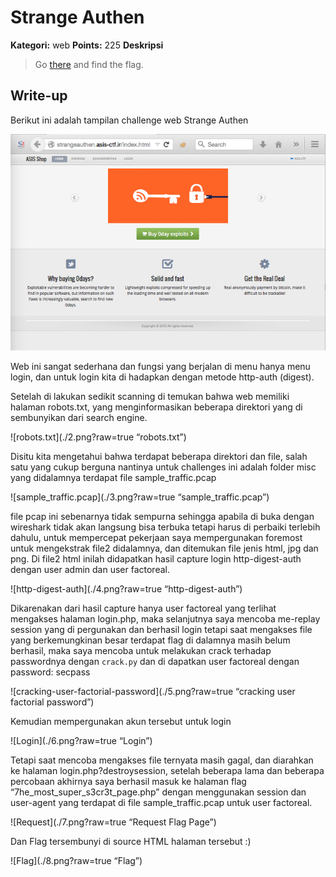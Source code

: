 # Strange Authen

**Kategori:** web
**Points:** 225
**Deskripsi**

> Go [there](http://strangeauthen.asis-ctf.ir/) and find the flag.

## Write-up

Berikut ini adalah tampilan challenge web Strange Authen

![Strange-Authen-Web](./1.png?raw=true "Strange Authen Web")

Web ini sangat sederhana dan fungsi yang berjalan di menu hanya menu login, dan untuk login kita di hadapkan dengan metode http-auth (digest).

Setelah di lakukan sedikit scanning di temukan bahwa web memiliki halaman robots.txt, yang menginformasikan beberapa direktori yang di sembunyikan dari search engine.

![robots.txt](./2.png?raw=true “robots.txt”)

Disitu kita mengetahui bahwa terdapat beberapa direktori dan file, salah satu yang cukup berguna nantinya untuk challenges ini adalah folder misc yang didalamnya terdapat file sample_traffic.pcap

![sample_traffic.pcap](./3.png?raw=true “sample_traffic.pcap”)

file pcap ini sebenarnya tidak sempurna sehingga apabila di buka dengan wireshark tidak akan langsung bisa terbuka tetapi harus di perbaiki terlebih dahulu, untuk mempercepat pekerjaan saya mempergunakan foremost untuk mengekstrak file2 didalamnya, dan ditemukan file jenis html, jpg dan png. Di file2 html inilah didapatkan hasil capture login http-digest-auth dengan user admin dan user factoreal.

![http-digest-auth](./4.png?raw=true “http-digest-auth”)

Dikarenakan dari hasil capture hanya user factoreal yang terlihat mengakses halaman login.php, maka selanjutnya saya mencoba me-replay session yang di pergunakan dan berhasil login tetapi saat mengakses file yang berkemungkinan besar terdapat flag di dalamnya masih belum berhasil, maka saya mencoba untuk melakukan crack terhadap passwordnya dengan `crack.py` dan di dapatkan user factoreal dengan password: secpass

![cracking-user-factorial-password](./5.png?raw=true “cracking user factorial password”)

Kemudian mempergunakan akun tersebut untuk login

![Login](./6.png?raw=true “Login”)

Tetapi saat mencoba mengakses file ternyata masih gagal, dan diarahkan ke halaman login.php?destroysession, setelah beberapa lama dan beberapa percobaan akhirnya saya berhasil masuk ke halaman flag “7he_most_super_s3cr3t_page.php” dengan menggunakan session dan user-agent yang terdapat di file sample_traffic.pcap untuk user factoreal.

![Request](./7.png?raw=true “Request Flag Page”)

Dan Flag tersembunyi di source HTML halaman tersebut :)

![Flag](./8.png?raw=true “Flag”)


